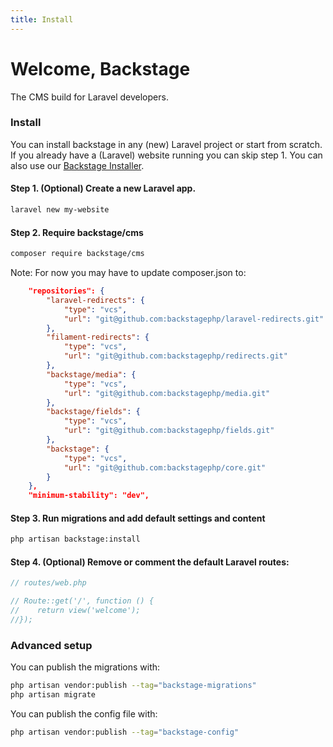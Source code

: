 ```yaml
---
title: Install
---
```


# Welcome, Backstage

The CMS build for Laravel developers.

### Install

You can install backstage in any (new) Laravel project or start from scratch. If you already have a (Laravel) website running you can skip step 1. You can also use our [Backstage Installer](https://github.com/backstagephp/installer).

#### Step 1. (Optional) Create a new Laravel app.

```bash
laravel new my-website
```

#### Step 2. Require backstage/cms

```bash
composer require backstage/cms
```

Note: For now you may have to update composer.json to:
```json
    "repositories": {
        "laravel-redirects": {
            "type": "vcs",
            "url": "git@github.com:backstagephp/laravel-redirects.git"
        },
        "filament-redirects": {
            "type": "vcs",
            "url": "git@github.com:backstagephp/redirects.git"
        },
        "backstage/media": {
            "type": "vcs",
            "url": "git@github.com:backstagephp/media.git"
        },
        "backstage/fields": {
            "type": "vcs",
            "url": "git@github.com:backstagephp/fields.git"
        },
        "backstage": {
            "type": "vcs",
            "url": "git@github.com:backstagephp/core.git"
        }
    },
    "minimum-stability": "dev",
```

#### Step 3. Run migrations and add default settings and content

```bash
php artisan backstage:install
```

#### Step 4. (Optional) Remove or comment the default Laravel routes:

```php
// routes/web.php

// Route::get('/', function () {
//    return view('welcome');
//});
```

### Advanced setup

You can publish the migrations with:

```bash
php artisan vendor:publish --tag="backstage-migrations"
php artisan migrate
```

You can publish the config file with:

```bash
php artisan vendor:publish --tag="backstage-config"
```